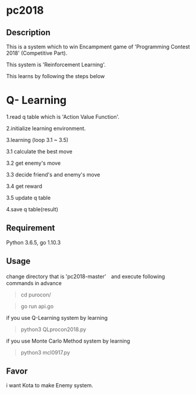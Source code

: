 pc2018
====
## Description
This is a system which to win Encampment game of 'Programming Contest 2018' (Competitive Part).

This system is 'Reinforcement Learning'.

This learns by following the steps below
# Q- Learning

1.read q table which is 'Action Value Function'.

2.initialize learning environment.

3.learning (loop 3.1 ~ 3.5)

  3.1 calculate the best move
  
  3.2 get enemy's move
  
  3.3 decide friend's and enemy's move 
  
  3.4 get reward
  
  3.5 update q table
  
4.save q table(result)

## Requirement
Python 3.6.5, go 1.10.3

## Usage
change directory that is 'pc2018-master'　and execute following commands in advance
> cd purocon/

> go run api.go

if you use Q-Learning system by learning 
> python3 QLprocon2018.py

if you use Monte Carlo Method system by learning
> python3 mcl0917.py

## Favor
i want Kota to make Enemy system.

